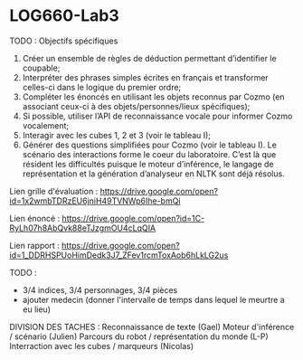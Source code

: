 # LOG660-Lab3

TODO : Objectifs spécifiques
1. Créer un ensemble de règles de déduction permettant d’identifier le coupable;
2. Interpréter des phrases simples écrites en français et transformer celles-ci dans le
logique du premier ordre;
3. Compléter les énoncés en utilisant les objets reconnus par Cozmo (en associant
ceux-ci à des objets/personnes/lieux spécifiques);
4. Si possible, utiliser l’API de reconnaissance vocale pour informer Cozmo
vocalement;
5. Interagir avec les cubes 1, 2 et 3 (voir le tableau I);
6. Générer des questions simplifiées pour Cozmo (voir le tableau I).
Le scénario des interactions forme le coeur du laboratoire. C’est là que résident les
difficultés puisque le moteur d’inférence, le langage de représentation et la génération
d’analyseur en NLTK sont déjà résolus.

Lien grille d'évaluation : https://drive.google.com/open?id=1x2wmbTDRzEU6jniH49TVNWp6Ihe-bmQi

Lien énoncé : https://drive.google.com/open?id=1C-RyLh07h8AbQvk88eTJzgmOU4cLqQIA

Lien rapport : https://drive.google.com/open?id=1_DDRHSPUoHimDedk3J7_ZFev1rcmToxAob6hLkLG2us


TODO :
 - 3/4 indices, 3/4 personnages, 3/4 pièces
 - ajouter medecin (donner l'intervalle de temps dans lequel le meurtre a eu lieu)
 
DIVISION DES TACHES :
Reconnaissance de texte (Gael)
Moteur d'inférence / scénario (Julien)
Parcours du robot / représentation du monde (L-P)
Interraction avec les cubes / marqueurs (Nicolas)